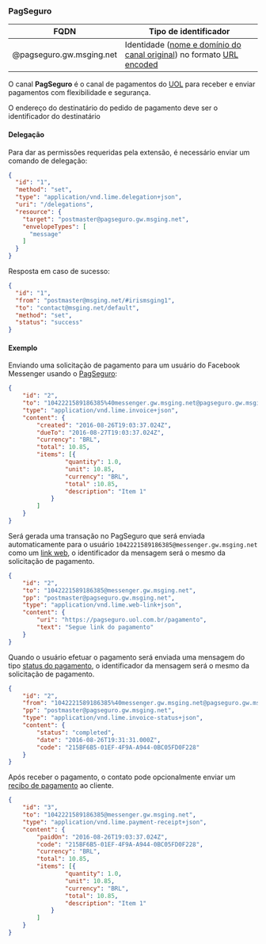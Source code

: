 ### PagSeguro
| FQDN                     | Tipo de identificador                                         | 
|--------------------------|---------------------------------------------------------------|
| @pagseguro.gw.msging.net | Identidade ([nome e domínio do canal original](./#/docs/concepts/addressing)) no formato [URL encoded](http://www.w3schools.com/tags/ref_urlencode.asp) | 

O canal **PagSeguro** é o canal de pagamentos do [UOL](https://pagseguro.uol.com.br/) para receber e enviar pagamentos com flexibilidade e segurança.

O endereço do destinatário do pedido de pagamento deve ser o identificador do destinatário 

#### Delegação
Para dar as permissões requeridas pela extensão, é necessário enviar um comando de delegação:

```json
{  
  "id": "1",
  "method": "set",
  "type": "application/vnd.lime.delegation+json",
  "uri": "/delegations",
  "resource": {  
    "target": "postmaster@pagseguro.gw.msging.net",
    "envelopeTypes": [  
      "message"
    ]
  }
}
```
Resposta em caso de sucesso:

```json
{
  "id": "1",
  "from": "postmaster@msging.net/#irismsging1",
  "to": "contact@msging.net/default",
  "method": "set",
  "status": "success"
}
```

#### Exemplo

Enviando uma solicitação de pagamento para um usuário do Facebook Messenger usando o [PagSeguro](./#/docs/payments/pagseguro):

```json
{
    "id": "2",
    "to": "1042221589186385%40messenger.gw.msging.net@pagseguro.gw.msging.net",
    "type": "application/vnd.lime.invoice+json",
    "content": {
        "created": "2016-08-26T19:03:37.024Z",
        "dueTo": "2016-08-27T19:03:37.024Z",
        "currency": "BRL",
        "total": 10.85,
        "items": [{
                "quantity": 1.0,
                "unit": 10.85,
                "currency": "BRL",
                "total" :10.85,
                "description": "Item 1"
            }
        ]
    }
}
```

Será gerada uma transação no PagSeguro que será enviada automaticamente para o usuário `1042221589186385@messenger.gw.msging.net` como um [link web](./#/docs/content-types/web-link), o identificador da mensagem será o mesmo da solicitação de pagamento.

```json
{
    "id": "2",
    "to": "1042221589186385@messenger.gw.msging.net",
    "pp": "postmaster@pagseguro.gw.msging.net",
    "type": "application/vnd.lime.web-link+json",
    "content": { 
        "uri": "https://pagseguro.uol.com.br/pagamento",
        "text": "Segue link do pagamento"
    }
}
```

Quando o usuário efetuar o pagamento será enviada uma mensagem do tipo [status do pagamento](./#/docs/content-types/invoice-status), o identificador da mensagem será o mesmo da solicitação de pagamento.

```json
{
    "id": "2",
    "from": "1042221589186385%40messenger.gw.msging.net@pagseguro.gw.msging.net",
    "pp": "postmaster@pagseguro.gw.msging.net",
    "type": "application/vnd.lime.invoice-status+json",
    "content": {
        "status": "completed",
        "date": "2016-08-26T19:31:31.000Z",
        "code": "215BF6B5-01EF-4F9A-A944-0BC05FD0F228"
    }
}
```

Após receber o pagamento, o contato pode opcionalmente enviar um [recibo de pagamento](./#/docs/content-types/payment-receipt) ao cliente.

```json
{
    "id": "3",
    "to": "1042221589186385@messenger.gw.msging.net",
    "type": "application/vnd.lime.payment-receipt+json",
    "content": {
        "paidOn": "2016-08-26T19:03:37.024Z",
        "code": "215BF6B5-01EF-4F9A-A944-0BC05FD0F228",
        "currency": "BRL",
        "total": 10.85,
        "items": [{
                "quantity": 1.0,
                "unit": 10.85,
                "currency": "BRL",
                "total": 10.85,
                "description": "Item 1"
            }
        ]
    }
}
```

